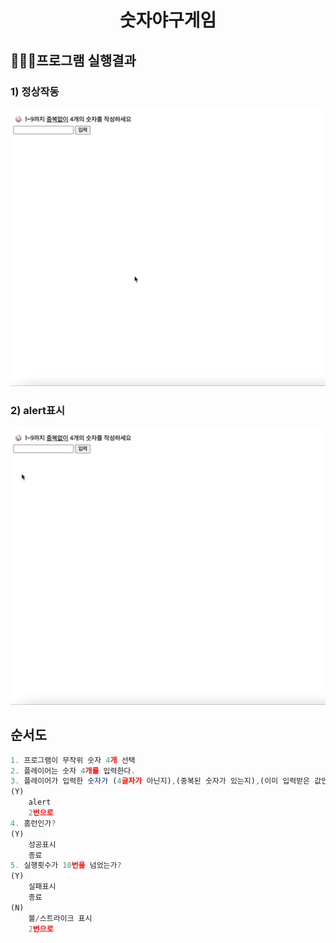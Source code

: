 <h1 align='middle'>숫자야구게임</h1>

## 👨🏻‍💻프로그램 실행결과 ##

### 1) 정상작동

<img src='../images/numberBaseball_play.gif'/>

### 2) alert표시
<img src="../images/numberBaseball_alert.gif">

## 순서도
```js
1. 프로그램이 무작위 숫자 4개 선택
2. 플레이어는 숫자 4개를 입력한다.
3. 플레이어가 입력한 숫자가 (4글자가 아닌지),(중복된 숫자가 있는지),(이미 입력받은 값인지)
(Y)
    alert
    2번으로
4. 홈런인가?
(Y)
    성공표시
    종료
5. 실행횟수가 10번을 넘었는가?
(Y)
    실패표시
    종료
(N)
    볼/스트라이크 표시
    2번으로
    
```
